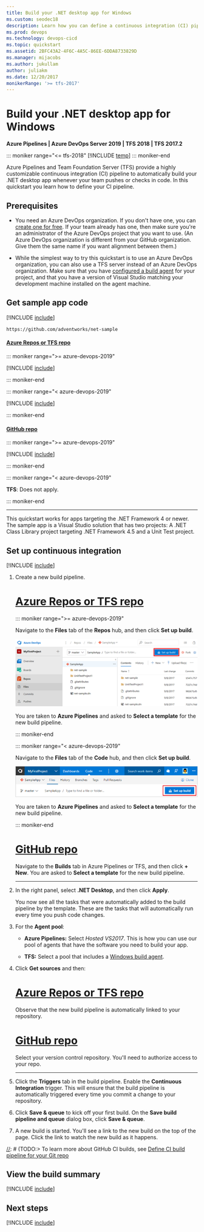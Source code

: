 ```yaml
---
title: Build your .NET desktop app for Windows
ms.custom: seodec18
description: Learn how you can define a continuous integration (CI) pipeline that builds your .NET app on Team Foundation Server and Azure Pipelines.
ms.prod: devops
ms.technology: devops-cicd
ms.topic: quickstart
ms.assetid: 2BFC43A2-4F6C-4A5C-86EE-6DDA8733829D
ms.manager: mijacobs
ms.author: jukullam
author: juliakm
ms.date: 12/20/2017
monikerRange: '>= tfs-2017'
---
```


# Build your .NET desktop app for Windows

**Azure Pipelines | Azure DevOps Server 2019 | TFS 2018 | TFS 2017.2**

::: moniker range="<= tfs-2018"
[!INCLUDE [temp](../../includes/concept-rename-note.md)]
::: moniker-end

Azure Pipelines and Team Foundation Server (TFS) provide a highly customizable continuous integration (CI) pipeline to automatically build your .NET desktop app whenever your team pushes or checks in code. In this quickstart you learn how to define your CI pipeline.

## Prerequisites

* You need an Azure DevOps organization. If you don't have one, you can [create one for free](https://go.microsoft.com/fwlink/?LinkId=307137). If your team already has one, then make sure you're an administrator of the Azure DevOps project that you want to use.  (An Azure DevOps organization is different from your GitHub organization. Give them the same name if you want alignment between them.)

* While the simplest way to try this quickstart is to use an Azure DevOps organization, you can also use a TFS server instead of an Azure DevOps organization. Make sure that you have [configured a build agent](../../agents/v2-windows.md) for your project, and that you have a version of Visual Studio matching your development machine installed on the agent machine.

## Get sample app code

[!INCLUDE [include](../includes/get-sample-code-intro.md)]

```
https://github.com/adventworks/net-sample
```

#### [Azure Repos or TFS repo](#tab/vsts/)

::: moniker range=">= azure-devops-2019"

[!INCLUDE [include](../includes/get-sample-code-azure-devops.md)]

::: moniker-end

::: moniker range="< azure-devops-2019"

[!INCLUDE [include](../includes/get-sample-code-vsts-tfs-2017-update-2.md)]

::: moniker-end

#### [GitHub repo](#tab/github/)

::: moniker range=">= azure-devops-2019"

[!INCLUDE [include](../includes/get-sample-code-github.md)]

::: moniker-end

::: moniker range="< azure-devops-2019"

**TFS**: Does not apply.

::: moniker-end

* * *
This quickstart works for apps targeting the .NET Framework 4 or newer. The sample app is a Visual Studio solution that has two projects: A .NET Class Library project targeting .NET Framework 4.5 and a Unit Test project.

## Set up continuous integration

[!INCLUDE [include](../../includes/ci-quickstart-intro.md)]

[//]: # (TODO: Restore use of includes when we get support for using them in a list.)

1. Create a new build pipeline.

   # [Azure Repos or TFS repo](#tab/vsts)
   
   ::: moniker range=">= azure-devops-2019"
    
   Navigate to the **Files** tab of the **Repos** hub, and then click **Set up build**.

   ![Screenshot showing button to set up build for a repository](../media/set-up-first-build-from-repos-hub.png)

   You are taken to **Azure Pipelines** and asked to **Select a template** for the new build pipeline.
    
   ::: moniker-end

   ::: moniker range="< azure-devops-2019"

   Navigate to the **Files** tab of the **Code** hub, and then click **Set up build**.

   ![Screenshot showing button to set up build for a repository](../media/set-up-first-build-from-code-hub.png)

   You are taken to **Azure Pipelines** and asked to **Select a template** for the new build pipeline.

   ::: moniker-end

   # [GitHub repo](#tab/github)

   Navigate to the **Builds** tab in Azure Pipelines or TFS, and then click **+ New**. You are asked to **Select a template** for the new build pipeline.

   * * *

2. In the right panel, select **.NET Desktop**, and then click **Apply**.

   You now see all the tasks that were automatically added to the build pipeline by the template. These are the tasks that will automatically run every time you push code changes.

3. For the **Agent pool**:

   * **Azure Pipelines:** Select _Hosted VS2017_. This is how you can use our pool of agents that have the software you need to build your app.

   * **TFS:** Select a pool that includes a [Windows build agent](../../agents/v2-windows.md).

4. Click **Get sources** and then:

   # [Azure Repos or TFS repo](#tab/vsts)

   Observe that the new build pipeline is automatically linked to your repository.

   # [GitHub repo](#tab/github)

   Select your version control repository. You'll need to authorize access to your repo.

   * * *

5. Click the **Triggers** tab in the build pipeline. Enable the **Continuous Integration** trigger. This will ensure that the build pipeline is automatically triggered every time you commit a change to your repository.

6. Click **Save & queue** to kick off your first build. On the **Save build pipeline and queue** dialog box, click **Save & queue**.

7. A new build is started. You'll see a link to the new build on the top of the page. Click the link to watch the new build as it happens.

 [//]: # (TODO:> [!TIP])
 [//]: # (TODO:> To learn more about GitHub CI builds, see [Define CI build pipeline for your Git repo](#)

## View the build summary

[!INCLUDE [include](../includes/view-build-summary.md)]

## Next steps

[!INCLUDE [include](../includes/ci-web-app-next-steps.md)]
